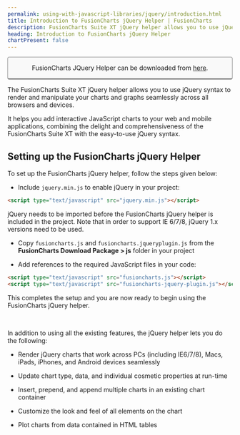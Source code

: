 ```yaml
---
permalink: using-with-javascript-libraries/jquery/introduction.html
title: Introduction to FusionCharts jQuery Helper | FusionCharts
description: FusionCharts Suite XT jQuery helper allows you to use jQuery syntax to render and manipulate your charts and graphs seamlessly across all browsers and devices
heading: Introduction to FusionCharts jQuery Helper
chartPresent: false
---
```


<p style="background:rgba(249, 249, 249, 1); padding:15px; border:1px solid #888; border-bottom-width:3px; border-radius:4px; text-align:center;">FusionCharts JQuery Helper can be downloaded from <a href="http://www.fusioncharts.com/jquery-charts" target="_blank">here</a>.</p>

The FusionCharts Suite XT jQuery helper allows you to use jQuery syntax to render and manipulate your charts and graphs seamlessly across all browsers and devices.

It helps you add interactive JavaScript charts to your web and mobile applications, combining the delight and comprehensiveness of the FusionCharts Suite XT with the easy-to-use jQuery syntax.

## Setting up the FusionCharts jQuery Helper

To set up the FusionCharts jQuery helper, follow the steps given below:

* Include `jquery.min.js` to enable jQuery in your project:

```html
<script type="text/javascript" src="jquery.min.js"></script>
```
jQuery needs to be imported before the FusionCharts jQuery helper is included in the project. Note that in order to support IE 6/7/8, jQuery 1.x versions need to be used.

* Copy  `fusioncharts.js` and `fusioncharts.jqueryplugin.js` from the __FusionCharts Download Package > js__ folder in your project

* Add references to the required JavaScript files in your code:

```html
<script type="text/javascript" src="fusioncharts.js"></script>
<script type="text/javascript" src="fusioncharts-jquery-plugin.js"></script>
```

This completes the setup and you are now ready to begin using the FusionCharts jQuery helper.

<br/>

In addition to using all the existing features, the jQuery helper lets you do the following:

* Render jQuery charts that work across PCs (including IE6/7/8), Macs, iPads, iPhones, and Android devices seamlessly

* Update chart type, data, and individual cosmetic properties at run-time

* Insert, prepend, and append multiple charts in an existing chart container

* Customize the look and feel of all elements on the chart

* Plot charts from data contained in HTML tables
